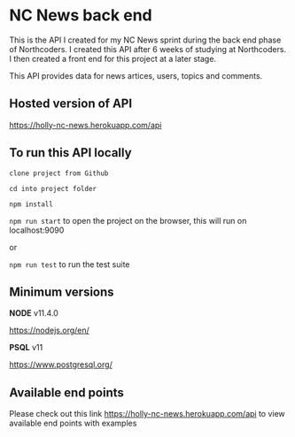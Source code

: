 # NC News back end 

This is the API I created for my NC News sprint during the back end phase of Northcoders. I created this API after 6 weeks of studying at Northcoders. I then created a front end for this project at a later stage. 

This API provides data for news artices, users, topics and comments.

## Hosted version of API 

https://holly-nc-news.herokuapp.com/api

## To run this API locally
`clone project from Github`

`cd into project folder`

`npm install`

`npm run start` to open the project on the browser, this will run on localhost:9090 

or 

`npm run test` to run the test suite

## Minimum versions

**NODE** v11.4.0 

https://nodejs.org/en/

**PSQL** v11

https://www.postgresql.org/

## Available end points 

Please check out this link https://holly-nc-news.herokuapp.com/api to view available end points with examples